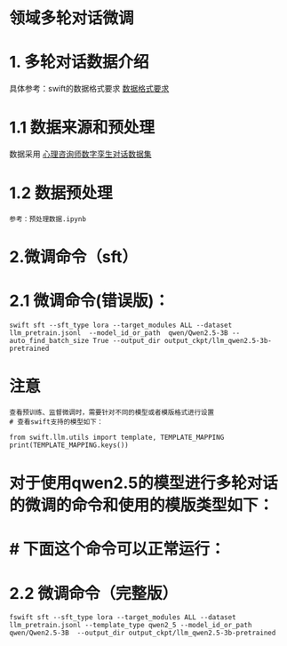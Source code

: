 # 领域多轮对话微调


# 1. 多轮对话数据介绍

具体参考：swift的数据格式要求 [数据格式要求](https://swift.readthedocs.io/zh-cn/latest/Instruction/%E8%87%AA%E5%AE%9A%E4%B9%89%E4%B8%8E%E6%8B%93%E5%B1%95.html)

# 1.1  数据来源和预处理

 数据采用 [心理咨询师数字孪生对话数据集](https://modelscope.cn/datasets/YIRONGCHEN/PsyDTCorpus)


# 1.2 数据预处理

    参考：预处理数据.ipynb


# 2.微调命令（sft）

# 2.1 微调命令(错误版)：

    swift sft --sft_type lora --target_modules ALL --dataset llm_pretrain.jsonl  --model_id_or_path  qwen/Qwen2.5-3B --auto_find_batch_size True --output_dir output_ckpt/llm_qwen2.5-3b-pretrained 


# 注意 
    查看预训练、监督微调时，需要针对不同的模型或者模版格式进行设置
    # 查看swift支持的模型如下：

    from swift.llm.utils import template, TEMPLATE_MAPPING
    print(TEMPLATE_MAPPING.keys())
    


# 对于使用qwen2.5的模型进行多轮对话的微调的命令和使用的模版类型如下：
# # 下面这个命令可以正常运行：
# 2.2 微调命令（完整版）
    fswift sft --sft_type lora --target_modules ALL --dataset llm_pretrain.jsonl --template_type qwen2_5 --model_id_or_path  qwen/Qwen2.5-3B  --output_dir output_ckpt/llm_qwen2.5-3b-pretrained 